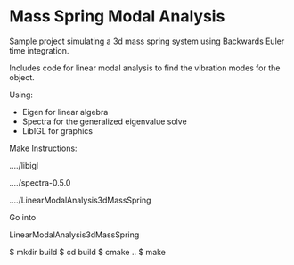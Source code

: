 # Mass Spring Modal Analysis

Sample project simulating a 3d mass spring system using Backwards Euler time integration.

Includes code for linear modal analysis to find the vibration modes for the object.

Using:
 - Eigen for linear algebra
 - Spectra for the generalized eigenvalue solve
 - LibIGL for graphics

Make Instructions:

..../libigl

..../spectra-0.5.0

..../LinearModalAnalysis3dMassSpring

Go into

 LinearModalAnalysis3dMassSpring

$ mkdir build
$ cd build
$ cmake ..
$ make
